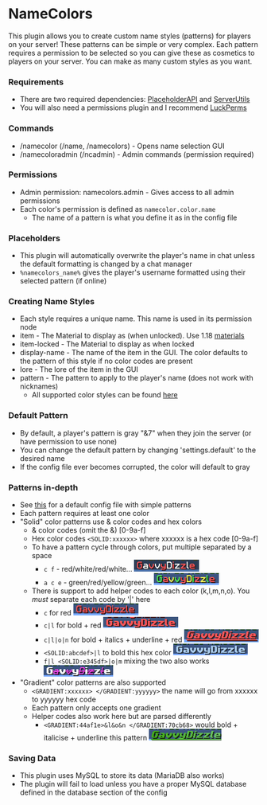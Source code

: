 # NameColors

This plugin allows you to create custom name styles (patterns) for players on your server! These patterns can be simple or very complex. Each pattern requires a permission to be selected so you can give these as cosmetics to players on your server. You can make as many custom styles as you want.

### Requirements
 - There are two required dependencies: [PlaceholderAPI](https://www.spigotmc.org/resources/placeholderapi.6245/) and [ServerUtils](https://www.spigotmc.org/resources/serverutils.106515/)
 - You will also need a permissions plugin and I recommend [LuckPerms](https://luckperms.net/)

### Commands
 - /namecolor (/name, /namecolors) - Opens name selection GUI
 - /namecoloradmin (/ncadmin) - Admin commands (permission required)

### Permissions
 - Admin permission: namecolors.admin - Gives access to all admin permissions
 - Each color's permission is defined as ```namecolor.color.name```
   - The name of a pattern is what you define it as in the config file

### Placeholders
- This plugin will automatically overwrite the player's name in chat unless the default formatting is changed by a chat manager
- ```%namecolors_name%``` gives the player's username formatted using their selected pattern (if online)

### Creating Name Styles
 - Each style requires a unique name. This name is used in its permission node
 - item - The Material to display as (when unlocked). Use 1.18 [materials](https://minecraft-ids.grahamedgecombe.com/)
 - item-locked - The Material to display as when locked
 - display-name - The name of the item in the GUI. The color defaults to the pattern of this style if no color codes are present
 - lore - The lore of the item in the GUI
 - pattern - The pattern to apply to the player's name (does not work with nicknames)
   - All supported color styles can be found [here](https://www.spigotmc.org/resources/serverutils.106515/)

### Default Pattern
 - By default, a player's pattern is gray "&7" when they join the server (or have permission to use none)
 - You can change the default pattern by changing 'settings.default' to the desired name
 - If the config file ever becomes corrupted, the color will default to gray

### Patterns in-depth
 - See [this](https://github.com/GavvyDizzle/NameColors/blob/master/examples/default_config.yml) for a default config file with simple patterns
 - Each pattern requires at least one color
 - "Solid" color patterns use & color codes and hex colors
   - & color codes (omit the &) [0-9a-f]
   - Hex color codes ```<SOLID:xxxxxx>``` where xxxxxx is a hex code [0-9a-f]
   - To have a pattern cycle through colors, put multiple separated by a space
     - ```c f``` - red/white/red/white... ![img.png](images/img.png)
     - ```a c e``` - green/red/yellow/green... ![img_1.png](images/img_1.png)
   - There is support to add helper codes to each color (k,l,m,n,o). You *must* separate each code by '|' here
     - ```c``` for red ![img_2.png](images/img_2.png)
     - ```c|l``` for bold + red ![img_3.png](images/img_3.png)
     - ```c|l|o|n``` for bold + italics + underline + red ![img_4.png](images/img_4.png)
     - ```<SOLID:abcdef>|l``` to bold this hex color ![img_5.png](images/img_5.png)
     - ```f|l <SOLID:e345df>|o|m``` mixing the two also works ![img_6.png](images/img_6.png)
 - "Gradient" color patterns are also supported
   - ```<GRADIENT:xxxxxx> </GRADIENT:yyyyyy>``` the name will go from xxxxxx to yyyyyy hex code
   - Each pattern only accepts one gradient
   - Helper codes also work here but are parsed differently
     - ```<GRADIENT:44af1e>&l&o&n </GRADIENT:70cb68>``` would bold + italicise + underline this pattern ![img_7.png](images/img_7.png)

### Saving Data
 - This plugin uses MySQL to store its data (MariaDB also works)
 - The plugin will fail to load unless you have a proper MySQL database defined in the database section of the config
